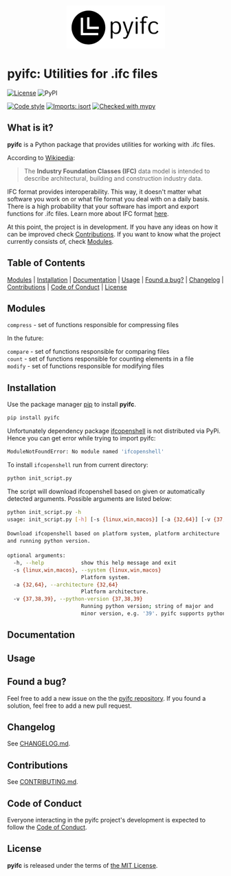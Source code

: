 <p align="center">
  <img src="https://github.com/tbrus/pyifc/blob/master/logo.png?raw=true"/>
</p>

# pyifc: Utilities for .ifc files

[![License](https://img.shields.io/github/license/tbrus/pyifc)](https://github.com/tbrus/pyifc)
![PyPI](https://img.shields.io/pypi/v/pyifc)

[![Code style](https://img.shields.io/badge/code%20style-black-000000.svg)](https://github.com/psf/black)
[![Imports: isort](https://img.shields.io/badge/%20imports-isort-%231674b1?style=flat&labelColor=ef8336)](https://pycqa.github.io/isort/)
[![Checked with mypy](http://www.mypy-lang.org/static/mypy_badge.svg)](http://mypy-lang.org/)

## What is it?

**pyifc** is a Python package that provides utilities for working with .ifc files.

According to [Wikipedia](https://en.wikipedia.org/wiki/Industry_Foundation_Classes):
> The **Industry Foundation Classes (IFC)** data model is intended to describe architectural, building and construction industry data.

IFC format provides interoperability. This way, it doesn't matter what
software you work on or what file format you deal with on a daily basis.
There is a high probability that your software has import and export
functions for .ifc files. Learn more about IFC format
[here](https://www.buildingsmart.org/standards/bsi-standards/industry-foundation-classes/).

At this point, the project is in development. If you have any ideas on how it
can be improved check [Contributions](https://github.com/tbrus/pyifc#contributions).
If you want to know what the project currently consists of, check
[Modules](https://github.com/tbrus/pyifc#modules).

## Table of Contents

[Modules](https://github.com/tbrus/pyifc#modules) |
[Installation](https://github.com/tbrus/pyifc#installation) |
[Documentation](https://github.com/tbrus/pyifc#documentation) |
[Usage](https://github.com/tbrus/pyifc#usage) |
[Found a bug?](https://github.com/tbrus/pyifc#found-a-bug) |
[Changelog](https://github.com/tbrus/pyifc#changelog) |
[Contributions](https://github.com/tbrus/pyifc#contributions) |
[Code of Conduct](https://github.com/tbrus/pyifc#code-of-conduct) |
[License](https://github.com/tbrus/pyifc#license)

## Modules

`compress` - set of functions responsible for compressing files

In the future:

`compare` - set of functions responsible for comparing files  
`count` - set of functions responsible for counting elements in a file  
`modify` - set of functions responsible for modifying files  

## Installation

Use the package manager [pip](https://pip.pypa.io/en/stable/) to install
**pyifc**.

```bash
pip install pyifc
```

Unfortunately dependency package [ifcopenshell](http://ifcopenshell.org/python)
is not distributed via PyPi. Hence you can get error while trying to
import pyifc:

```bash
ModuleNotFoundError: No module named 'ifcopenshell'
```

To install `ifcopenshell` run from current directory:

```bash
python init_script.py
```

The script will download ifcopenshell based on given or automatically
detected arguments. Possible arguments are listed below:

```bash
python init_script.py -h
usage: init_script.py [-h] [-s {linux,win,macos}] [-a {32,64}] [-v {37,38,39}]

Download ifcopenshell based on platform system, platform architecture
and running python version.

optional arguments:
  -h, --help            show this help message and exit
  -s {linux,win,macos}, --system {linux,win,macos}
                        Platform system.
  -a {32,64}, --architecture {32,64}
                        Platform architecture.
  -v {37,38,39}, --python-version {37,38,39}
                        Running python version; string of major and
                        minor version, e.g. '39'. pyifc supports python >= 3.7.
```

## Documentation


## Usage


## Found a bug?

Feel free to add a new issue on the the
[pyifc repository](https://github.com/tbrus/my-own-package/issues).
If you found a solution, feel free to add a new pull request.

## Changelog

See [CHANGELOG.md](https://github.com/tbrus/pyifc/blob/master/CHANGELOG.md).

## Contributions

See [CONTRIBUTING.md](https://github.com/tbrus/pyifc/blob/master/CONTRIBUTING.md).

## Code of Conduct

Everyone interacting in the pyifc project's development is expected to follow
the [Code of Conduct](https://github.com/tbrus/pyifc/blob/master/CODE_OF_CONDUCT.md).

## License

**pyifc** is released under the terms of [the MIT License](https://github.com/tbrus/pyifc/blob/master/LICENSE).
